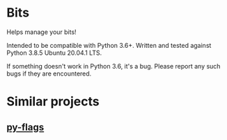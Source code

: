 # Bits

Helps manage your bits!

Intended to be compatible with Python 3.6+. Written and tested against Python
3.8.5 Ubuntu 20.04.1 LTS.

If something doesn't work in Python 3.6, it's a bug. Please report any such
bugs if they are encountered.

# Similar projects
## [py-flags](https://pypi.org/project/py-flags/)

